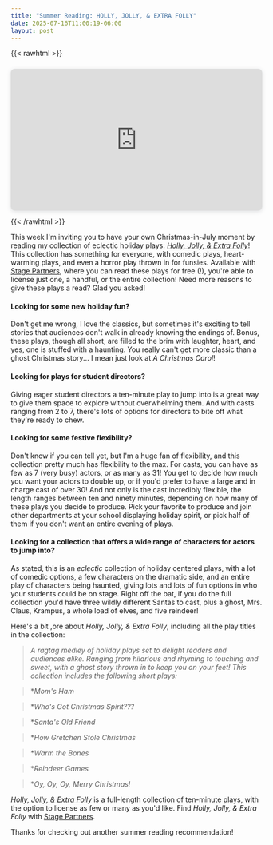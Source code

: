 ```yaml
---
title: "Summer Reading: HOLLY, JOLLY, & EXTRA FOLLY"
date: 2025-07-16T11:00:19-06:00
layout: post
---
```


{{< rawhtml >}}

<div style="position: relative; width: 100%; height: 0; padding-top: 56.2500%;
 padding-bottom: 0; box-shadow: 0 2px 8px 0 rgba(63,69,81,0.16); margin-top: 1.6em; margin-bottom: 0.9em; overflow: hidden;
 border-radius: 8px; will-change: transform;">
  <iframe loading="lazy" style="position: absolute; width: 100%; height: 100%; top: 0; left: 0; border: none; padding: 0;margin: 0;"
    src="https://www.canva.com/design/DAGtQ4ms2Ao/ow2Ulpj4dAjexPpRaTjWQA/watch?embed" allowfullscreen="allowfullscreen" allow="fullscreen">
  </iframe>
</div>

{{< /rawhtml >}}

This week I'm inviting you to have your own Christmas-in-July moment by reading my collection of eclectic holiday plays: [*Holly, Jolly, & Extra Folly*](https://www.yourstagepartners.com/holly-jolly-extra-folly)! This collection has something for everyone, with comedic plays, heart-warming plays, and even a horror play thrown in for funsies. Available with [Stage Partners](https://www.yourstagepartners.com/), where you can read these plays for free (!), you're able to license just one, a handful, or the entire collection! Need more reasons to give these plays a read? Glad you asked!

#### Looking for some new holiday fun?

Don't get me wrong, I love the classics, but sometimes it's exciting to tell stories that audiences don't walk in already knowing the endings of. Bonus, these plays, though all short, are filled to the brim with laughter, heart, and yes, one is stuffed with a haunting. You really can't get more classic than a ghost Christmas story... I mean just look at *A Christmas Carol*!

#### Looking for plays for student directors?

Giving eager student directors a ten-minute play to jump into is a great way to give them space to explore without overwhelming them. And with casts ranging from 2 to 7, there's lots of options for directors to bite off what they're ready to chew.

#### Looking for some festive flexibility?

Don't know if you can tell yet, but I'm a huge fan of flexibility, and this collection pretty much has flexibility to the max. For casts, you can have as few as 7 (very busy) actors, or as many as 31! You get to decide how much you want your actors to double up, or if you'd prefer to have a large and in charge cast of over 30! And not only is the cast incredibly flexible, the length ranges between ten  and ninety minutes, depending on how many of these plays you decide to produce. Pick your favorite to produce and join other departments at your school displaying holiday spirit, or pick half of them if you don't want an entire evening of plays.

#### Looking for a collection that offers a wide range of characters for actors to jump into?

As stated, this is an *eclectic* collection of holiday centered plays, with a lot of comedic options, a few characters on the dramatic side, and an entire play of characters being haunted, giving lots and lots of fun options in who your students could be on stage. Right off the bat, if you do the full collection you'd have three wildly different Santas to cast, plus a ghost, Mrs. Claus, Krampus, a whole load of elves, and five reindeer!

Here's a bit ,ore about *Holly, Jolly, & Extra Folly*, including all the play titles in the collection:

>*A ragtag medley of holiday plays set to delight readers and audiences alike. Ranging from hilarious and rhyming to touching and sweet, with a ghost story thrown in to keep you on your feet! This collection includes the following short plays:*

>**Mom's Ham*  

>**Who's Got Christmas Spirit???*  

>**Santa's Old Friend*  

>**How Gretchen Stole Christmas*  

>**Warm the Bones*  

>**Reindeer Games*  

>**Oy, Oy, Oy, Merry Christmas!*  

[*Holly, Jolly, & Extra Folly*](https://www.yourstagepartners.com/holly-jolly-extra-folly) is a full-length collection of ten-minute plays, with the option to license as few or many as you'd like. Find *Holly, Jolly, & Extra Folly* with [Stage Partners](https://www.yourstagepartners.com/).

Thanks for checking out another summer reading recommendation!
